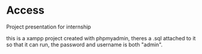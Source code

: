 # Access
Project presentation for internship


this is a xampp project created with phpmyadmin, theres a .sql attached to it so that it can run, the password and username is both "admin".
